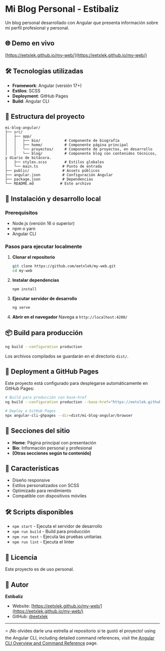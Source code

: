 # Mi Blog Personal - Estibaliz

Un blog personal desarrollado con Angular que presenta información sobre mi perfil profesional y personal.

## 🌐 Demo en vivo

[https://eetxlek.github.io/my-web/](https://eetxlek.github.io/my-web/)

## 🛠️ Tecnologías utilizadas

- **Framework**: Angular (versión 17+)
- **Estilos**: SCSS
- **Deployment**: GitHub Pages
- **Build**: Angular CLI

## 📁 Estructura del proyecto

```
mi-blog-angular/
├── src/
│   ├── app/
│   │   ├── bio/           # Componente de biografía
│   │   ├── home/          # Componente página principal
│   │   └── proyectos/     # Componente de proyectos, en desarrollo
│   │   └── blog/          # Componente blog con contenidos técnicos, y diario de bitácora.
│   ├── styles.scss        # Estilos globales
│   └── main.ts           # Punto de entrada
├── public/               # Assets públicos
├── angular.json          # Configuración Angular
├── package.json          # Dependencias
└── README.md            # Este archivo
```

## 🚀 Instalación y desarrollo local

### Prerequisitos
- Node.js (versión 16 o superior)
- npm o yarn
- Angular CLI

### Pasos para ejecutar localmente

1. **Clonar el repositorio**
   ```bash
   git clone https://github.com/eetxlek/my-web.git
   cd my-web
   ```

2. **Instalar dependencias**
   ```bash
   npm install
   ```

3. **Ejecutar servidor de desarrollo**
   ```bash
   ng serve
   ```

4. **Abrir en el navegador**
   Navega a `http://localhost:4200/`

## 📦 Build para producción

```bash
ng build --configuration production
```

Los archivos compilados se guardarán en el directorio `dist/`.

## 🚀 Deployment a GitHub Pages

Este proyecto está configurado para desplegarse automáticamente en GitHub Pages:

```bash
# Build para producción con base-href
ng build --configuration production --base-href="https://eetxlek.github.io/my-web/"

# Deploy a GitHub Pages
npx angular-cli-ghpages --dir=dist/mi-blog-angular/browser
```

## 📝 Secciones del sitio

- **Home**: Página principal con presentación
- **Bio**: Información personal y profesional
- **[Otras secciones según tu contenido]**

## 🎨 Características

- Diseño responsive
- Estilos personalizados con SCSS
- Optimizado para rendimiento
- Compatible con dispositivos móviles

## 🛠️ Scripts disponibles

- `npm start` - Ejecuta el servidor de desarrollo
- `npm run build` - Build para producción
- `npm run test` - Ejecuta las pruebas unitarias
- `npm run lint` - Ejecuta el linter

## 📄 Licencia

Este proyecto es de uso personal.

## 👤 Autor

**Estibaliz**

- Website: [https://eetxlek.github.io/my-web/](https://eetxlek.github.io/my-web/)
- GitHub: [@eetxlek](https://github.com/eetxlek)

---

⭐ ¡No olvides darle una estrella al repositorio si te gustó el proyecto! using the Angular CLI, including detailed command references, visit the [Angular CLI Overview and Command Reference](https://angular.dev/tools/cli) page.
